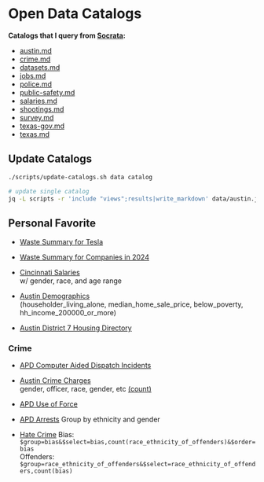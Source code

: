 # Open Data Catalogs

**Catalogs that I query from [Socrata](https://api.us.socrata.com/api/catalog/v1?only=dataset):**

* [austin.md](./catalog/austin.md)
* [crime.md](./catalog/crime.md)
* [datasets.md](./catalog/datasets.md)
* [jobs.md](./catalog/jobs.md)
* [police.md](./catalog/police.md)
* [public-safety.md](./catalog/public-safety.md)
* [salaries.md](./catalog/salaries.md)
* [shootings.md](./catalog/shootings.md)
* [survey.md](./catalog/survey.md)
* [texas-gov.md](./catalog/texas-gov.md)
* [texas.md](./catalog/texas.md)
  

## Update Catalogs

```sh
./scripts/update-catalogs.sh data catalog

# update single catalog
jq -L scripts -r 'include "views";results|write_markdown' data/austin.json
```

## Personal Favorite

- [Waste Summary for Tesla](https://data.texas.gov/resource/79s2-9ack.json?form_submitter=TESLA)

- [Waste Summary for Companies in 2024](https://data.texas.gov/resource/79s2-9ack.json?$select=form_submitter,handling_code,count(handling_code),sum(p_quantity_generated)&$group=form_submitter,handling_code&$where=record_date>'2024-01-01'&$limit=10000)

- [Cincinnati Salaries](https://data.cincinnati-oh.gov/resource/wmj4-ygbf.json)  
  w/ gender, race, and age range

- [Austin Demographics](https://datahub.austintexas.gov/resource/puux-7swp.json)  
  (householder_living_alone, median_home_sale_price, below_poverty, hh_income_200000_or_more)

- [Austin District 7 Housing Directory](https://data.austintexas.gov/resource/4syj-z4ky.json?council_district=7)


### Crime

- [APD Computer Aided Dispatch Incidents](https://data.austintexas.gov/resource/22de-7rzg.json?$order=response_datetime%20DESC)

- [Austin Crime Charges](https://datahub.austintexas.gov/resource/mv2b-q2wb.json)  
  gender, officer, race, gender, etc [(count)](https://datahub.austintexas.gov/resource/mv2b-q2wb.json?$group=charges_description&$select=charges_description,count(*))

- [APD Use of Force](https://data.austintexas.gov/resource/8dc8-gj97.json?$order=occurred_on_date%20DESC)

- [APD Arrests](https://data.austintexas.gov/resource/9tem-ywan.json?$group=subject_race_ethnicity,subject_gender&$select=subject_race_ethnicity,subject_gender,count(*)&$order=subject_race_ethnicity)  
  Group by ethnicity and gender
  
- [Hate Crime](https://data.austintexas.gov/resource/xtu5-exci.json?$group=bias&$select=bias,count(race_ethnicity_of_offenders)&$order=bias)  
  Bias: `$group=bias&$select=bias,count(race_ethnicity_of_offenders)&$order=bias`  
  Offenders: `$group=race_ethnicity_of_offenders&$select=race_ethnicity_of_offenders,count(bias)`